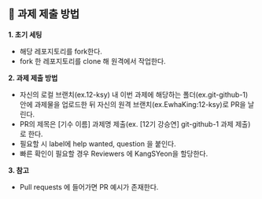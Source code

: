 ## 👑 과제 제출 방법

**1. 초기 세팅**

* 해당 레포지토리를 fork한다.
* fork 한 레포지토리를 clone 해 원격에서 작업한다.

**2. 과제 제출 방법**

* 자신의 로컬 브랜치(ex.12-ksy) 내 이번 과제에 해당하는 폴더(ex.git-github-1) 안에 과제물을 업로드한 뒤 자신의 원격 브랜치(ex.EwhaKing:12-ksy)로 PR을 날린다.
* PR의 제목은 [기수 이름] 과제명 제출(ex. [12기 강승연] git-github-1 과제 제출)로 한다.
* 필요할 시 label에 help wanted, question 을 붙인다.
* 빠른 확인이 필요할 경우 Reviewers 에 KangSYeon을 할당한다.

**3. 참고**

* Pull requests 에 들어가면 PR 예시가 존재한다.
